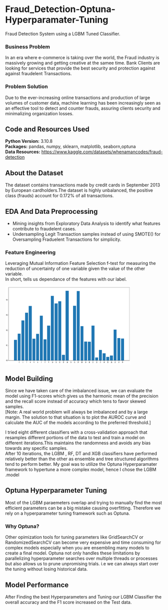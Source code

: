 # Fraud_Detection-Optuna-Hyperparamater-Tuning
Fraud Detection System using a LGBM Tuned Classifier.

### Business Problem 
In an era where e-commerce is taking over the world, the Fraud industry is massively growing and getting creative at the samee time. Bank Clients are looking for services that provide the best security and protection against against fraudelent Transactions.  

### Problem Solution
Due to the ever-increasing online transactions and production of large volumes of customer data, machine learning has been increasingly seen as an effective tool to detect and counter frauds, assuring clients security and minimalizing organization losses.

## Code and Resources Used ##
**Python Version:** 3.10.8 <br />
**Packages:** pandas, numpy, sklearn, matplotlib, seaborn,optuna <br />
**Data Resources:** <https://www.kaggle.com/datasets/whenamancodes/fraud-detection>

## About the Dataset ##
The dataset contains transactions made by credit cards in September 2013 by European cardholders.The dataset is highly unbalanced, the positive class (frauds) account for 0.172% of all transactions.

## EDA And Data Preprocessing ## 
- Mining insights from Exploratory Data Analysis to identify what features contribute to fraudelent cases. 
- Undersampling Legit Transaction samples instead of using SMOTE() for Oversampling Fraduelent Transactions for simplicity.

### Feature Engineering 
 Leveraging Mutual Information Feature Selection f-test for measuring the reduction of uncertainty of one variable given the value of the other variable. <br>
 In short, tells us dependance of the features with our label.

<img src="Feature_Selection.png" width="400" height="250">


## Model Building ##
Since we have taken care of the imbalanced issue, we can evaluate the model using F1-scores which gives us the harmonic mean of the precision and the recall score instead of accuracy which tens to favor skewed samples. <br>
[Note: A real world problem will always be imbalanced and by a large margin. The solution to that situation is to plot the AUROC curve and calculate the AUC of the models according to the preferred threshold.]

I tried eight different classifiers with a cross-validation approach that resamples different portions of the data to test and train a model on different iterations.This maintains the randomness and avoids any bias towards any specific samples. <br>
After 10 iterations, the LGBM , RF, DT and XGB classifiers have performed relatively better than the other as ensemble and tree structured algorithms tend to perform better. My goal was to utilize the Optuna Hyperparamater framework to hypertune a more complex model, hence I chose the LGBM .model 

## Optuna Hyperparameter Tuning 
Most of the LGBM paraemeters overlap and trying to manually find the most efficient parameters can be a big mistake causing overfitting. Therefore we rely on a hyperparameter tuning framework such as Optuna.

### Why Optuna?
Other opimization tools for tuning parameters like GridSearchCV or RandomizedSearchCV can become very expensive and time consuming for complex models especially when you are ensembling many models to create a final model. Optuna not only handles these limitations by parallelizing hyperparameter searches over multiple threads or processes but also allows us to prune unpromising trials. i.e we can always start over the tuning without losing historical data.

## Model Performance ##
After Finding the best Hyperparameters and Tuning our LGBM Classifier the overall accuracy and the F1 score increased on the Test data.
